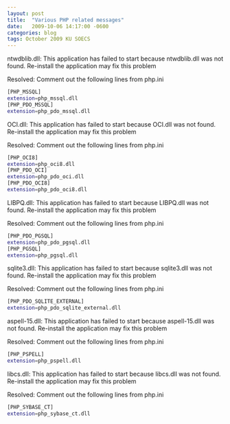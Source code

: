 ```yaml
---
layout: post
title:  "Various PHP related messages"
date:   2009-10-06 14:17:00 -0600
categories: blog
tags: October 2009 KU SOECS
---
```

ntwdblib.dll: This application has failed to start because ntwdblib.dll was not found. Re-install the application may fix this problem

Resolved:
Comment out the following lines from php.ini

``` bash
[PHP_MSSQL]
extension=php_mssql.dll
[PHP_PDO_MSSQL]
extension=php_pdo_mssql.dll
```

OCI.dll: This application has failed to start because OCI.dll was not found. Re-install the application may fix this problem

Resolved:
Comment out the following lines from php.ini

``` bash
[PHP_OCI8]
extension=php_oci8.dll
[PHP_PDO_OCI]
extension=php_pdo_oci.dll
[PHP_PDO_OCI8]
extension=php_pdo_oci8.dll
```

LIBPQ.dll: This application has failed to start because LIBPQ.dll was not found. Re-install the application may fix this problem

Resolved:
Comment out the following lines from php.ini

``` bash
[PHP_PDO_PGSQL]
extension=php_pdo_pgsql.dll
[PHP_PGSQL]
extension=php_pgsql.dll
```

sqlite3.dll: This application has failed to start because sqlite3.dll was not found. Re-install the application may fix this problem

Resolved:
Comment out the following lines from php.ini

``` bash
[PHP_PDO_SQLITE_EXTERNAL]
extension=php_pdo_sqlite_external.dll
```

aspell-15.dll: This application has failed to start because aspell-15.dll was not found. Re-install the application may fix this problem

Resolved:
Comment out the following lines from php.ini

``` bash
[PHP_PSPELL]
extension=php_pspell.dll
```

libcs.dll: This application has failed to start because libcs.dll was not found. Re-install the application may fix this problem

Resolved:
Comment out the following lines from php.ini

``` bash
[PHP_SYBASE_CT]
extension=php_sybase_ct.dll
```
